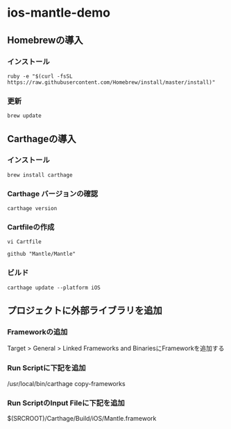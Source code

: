 # ios-mantle-demo

## Homebrewの導入

### インストール
```
ruby -e "$(curl -fsSL https://raw.githubusercontent.com/Homebrew/install/master/install)"
```

### 更新
```
brew update
```

## Carthageの導入

### インストール
```
brew install carthage
```

### Carthage バージョンの確認
```
carthage version
```

### Cartfileの作成
```
vi Cartfile
```

```
github "Mantle/Mantle"
```

### ビルド
```
carthage update --platform iOS
```

## プロジェクトに外部ライブラリを追加

### Frameworkの追加
Target > General > Linked Frameworks and BinariesにFrameworkを追加する

### Run Scriptに下記を追加
/usr/local/bin/carthage copy-frameworks

### Run ScriptのInput Fileに下記を追加
$(SRCROOT)/Carthage/Build/iOS/Mantle.framework
